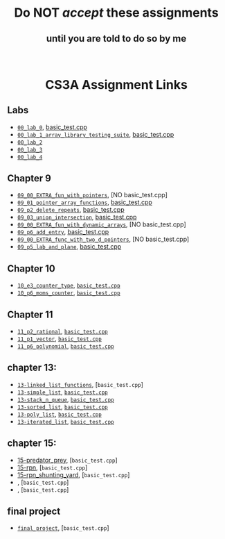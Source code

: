 # <p align="center">Do NOT _accept_ these assignments </p>

## <p align="center">until you are told to do so by me</p>

<br/>

# <p align="center">CS3A Assignment Links</p>

## Labs

- [`00_lab_0`](https://classroom.github.com/), [basic_test.cpp](basic_tests/00_lab_0/basic_test.cpp)<br />
- [`00_lab_1_array_library_testing_suite`](https://classroom.github.com/a/p02xacUI), [basic_test.cpp](basic_tests/00_lab_1/basic_test.cpp)<br />
- [`00_lab_2`]()<br/>
- [`00_lab_3`]()<br/>
- [`00_lab_4`]()<br/>

## Chapter 9

- [`09_00_EXTRA_fun_with_pointers`](https://classroom.github.com/a/IRC876ms), [NO basic_test.cpp]<br />
- [`09_01_pointer_array_functions`](https://classroom.github.com/a/adfUtOuD), [basic_test.cpp](basic_tests/09_01_pointer_array_functions/basic_test.cpp)<br />
- [`09_p2_delete_repeats`](https://classroom.github.com/a/vZtmeQ3x), [basic_test.cpp](basic_tests/09_p2_delete_repeats/basic_test.cpp)<br />
- [`09_03_union_intersection`](), [basic_test.cpp](basic_tests/09_03_union_intersection/basic_test.cpp)<br />
- [`09_00_EXTRA_fun_with_dynamic_arrays`](https://classroom.github.com/a/vZcOyz9U), [NO basic_test.cpp]<br />
- [`09_p6_add_entry`](), [basic_test,cpp](basic_tests/09_p6_add_entry/basic_test.cpp)<br />
- [`09_00_EXTRA_func_with_two_d_pointers`](https://classroom.github.com/a/9Y3H8Pci), [NO basic_test.cpp]<br />
- [`09_p5_lab_and_plane`](), [basic_test.cpp](basic_tests/09_p5_lab_and_plane/basic_test.cpp)<br />

## Chapter 10

- [`10_e3_counter_type`](), [`basic_test.cpp`](basic_tests/10_e3_counter_type/basic_test.cpp)<br />
- [`10_p6_moms_counter`](), [`basic_test.cpp`](basic_tests/10_p6_moms_counter/basic_test.cpp)<br />

## Chapter 11

- [`11_p2_rational`](), [`basic_test.cpp`](basic_tests/11_p2_rational/basic_test.cpp)<br />
- [`11_p1_vector`](), [`basic_test.cpp`](basic_tests/11_p1_vector/basic_test.cpp)<br />
- [`11_p6_polynomial`](), [`basic_test.cpp`](basic_tests/11_p6_polynomial/basic_test.cpp)<br />

## chapter 13:

- [`13-linked_list_functions`](), [`basic_test.cpp`]<br />
- [`13-simple_list`](), [`basic_test.cpp`](basic_tests/13-list_simple/basic_test.cpp)<br />
- [`13-stack_n_queue`](), [`basic_test.cpp`](basic_tests/13-stack_n_queue/basic_test.cpp)<br />
- [`13-sorted_list`](), [`basic_test.cpp`](basic_tests/13-list_sorted/basic_test.cpp)<br />
- [`13-poly_list`](), [`basic_test.cpp`](basic_tests/13-poly_list/basic_test.cpp)<br />
- [`13-iterated_list`](), [`basic_test.cpp`](basic_tests/13-list_iterated/basic_test.cpp)<br />

## chapter 15:

- [15-predator_prey](), [`basic_test.cpp`]<br />
- [15-rpn](), [`basic_test.cpp`]<br />
- [15-rpn_shunting_yard](), [`basic_test.cpp`]<br />
- [ ](), [`basic_test.cpp`]<br />
- [ ](), [`basic_test.cpp`]<br />

## final project

- [`final_project`](), [`basic_test.cpp`]<br />
